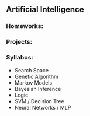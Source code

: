 ## Artificial Intelligence

### Homeworks:


### Projects:


### Syllabus:
* Search Space
* Genetic Algorithm
* Markov Models
* Bayesian Inference
* Logic
* SVM / Decision Tree
* Neural Networks / MLP
